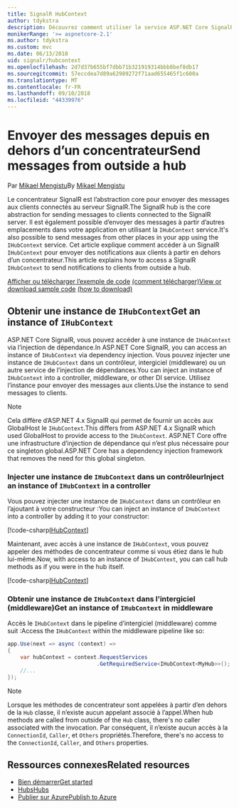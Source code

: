 ```yaml
---
title: SignalR HubContext
author: tdykstra
description: Découvrez comment utiliser le service ASP.NET Core SignalR HubContext pour envoyer des notifications aux clients à partir en dehors d’un concentrateur.
monikerRange: '>= aspnetcore-2.1'
ms.author: tdykstra
ms.custom: mvc
ms.date: 06/13/2018
uid: signalr/hubcontext
ms.openlocfilehash: 2d7d37b655bf7dbb71b321919314bbb8bef8db17
ms.sourcegitcommit: 57eccdea7d89a62989272f71aad655465f1c600a
ms.translationtype: MT
ms.contentlocale: fr-FR
ms.lasthandoff: 09/10/2018
ms.locfileid: "44339976"
---
```

# <a name="send-messages-from-outside-a-hub"></a><span data-ttu-id="9b678-103">Envoyer des messages depuis en dehors d’un concentrateur</span><span class="sxs-lookup"><span data-stu-id="9b678-103">Send messages from outside a hub</span></span>

<span data-ttu-id="9b678-104">Par [Mikael Mengistu](https://twitter.com/MikaelM_12)</span><span class="sxs-lookup"><span data-stu-id="9b678-104">By [Mikael Mengistu](https://twitter.com/MikaelM_12)</span></span>

<span data-ttu-id="9b678-105">Le concentrateur SignalR est l’abstraction core pour envoyer des messages aux clients connectés au serveur SignalR.</span><span class="sxs-lookup"><span data-stu-id="9b678-105">The SignalR hub is the core abstraction for sending messages to clients connected to the SignalR server.</span></span> <span data-ttu-id="9b678-106">Il est également possible d’envoyer des messages à partir d’autres emplacements dans votre application en utilisant la `IHubContext` service.</span><span class="sxs-lookup"><span data-stu-id="9b678-106">It's also possible to send messages from other places in your app using the `IHubContext` service.</span></span> <span data-ttu-id="9b678-107">Cet article explique comment accéder à un SignalR `IHubContext` pour envoyer des notifications aux clients à partir en dehors d’un concentrateur.</span><span class="sxs-lookup"><span data-stu-id="9b678-107">This article explains how to access a SignalR `IHubContext` to send notifications to clients from outside a hub.</span></span>

<span data-ttu-id="9b678-108">[Afficher ou télécharger l’exemple de code](https://github.com/aspnet/Docs/tree/master/aspnetcore/signalr/hubcontext/sample/) [(comment télécharger)](xref:tutorials/index#how-to-download-a-sample)</span><span class="sxs-lookup"><span data-stu-id="9b678-108">[View or download sample code](https://github.com/aspnet/Docs/tree/master/aspnetcore/signalr/hubcontext/sample/) [(how to download)](xref:tutorials/index#how-to-download-a-sample)</span></span>

## <a name="get-an-instance-of-ihubcontext"></a><span data-ttu-id="9b678-109">Obtenir une instance de `IHubContext`</span><span class="sxs-lookup"><span data-stu-id="9b678-109">Get an instance of `IHubContext`</span></span>

<span data-ttu-id="9b678-110">ASP.NET Core SignalR, vous pouvez accéder à une instance de `IHubContext` via l’injection de dépendance.</span><span class="sxs-lookup"><span data-stu-id="9b678-110">In ASP.NET Core SignalR, you can access an instance of `IHubContext` via dependency injection.</span></span> <span data-ttu-id="9b678-111">Vous pouvez injecter une instance de `IHubContext` dans un contrôleur, intergiciel (middleware) ou un autre service de l’injection de dépendances.</span><span class="sxs-lookup"><span data-stu-id="9b678-111">You can inject an instance of `IHubContext` into a controller, middleware, or other DI service.</span></span> <span data-ttu-id="9b678-112">Utilisez l’instance pour envoyer des messages aux clients.</span><span class="sxs-lookup"><span data-stu-id="9b678-112">Use the instance to send messages to clients.</span></span>

> [!NOTE]
> <span data-ttu-id="9b678-113">Cela diffère d’ASP.NET 4.x SignalR qui permet de fournir un accès aux GlobalHost le `IHubContext`.</span><span class="sxs-lookup"><span data-stu-id="9b678-113">This differs from ASP.NET 4.x SignalR which used GlobalHost to provide access to the `IHubContext`.</span></span> <span data-ttu-id="9b678-114">ASP.NET Core offre une infrastructure d’injection de dépendance qui n’est plus nécessaire pour ce singleton global.</span><span class="sxs-lookup"><span data-stu-id="9b678-114">ASP.NET Core has a dependency injection framework that removes the need for this global singleton.</span></span>

### <a name="inject-an-instance-of-ihubcontext-in-a-controller"></a><span data-ttu-id="9b678-115">Injecter une instance de `IHubContext` dans un contrôleur</span><span class="sxs-lookup"><span data-stu-id="9b678-115">Inject an instance of `IHubContext` in a controller</span></span>

<span data-ttu-id="9b678-116">Vous pouvez injecter une instance de `IHubContext` dans un contrôleur en l’ajoutant à votre constructeur :</span><span class="sxs-lookup"><span data-stu-id="9b678-116">You can inject an instance of `IHubContext` into a controller by adding it to your constructor:</span></span>

[!code-csharp[IHubContext](hubcontext/sample/Controllers/HomeController.cs?range=12-19,57)]

<span data-ttu-id="9b678-117">Maintenant, avec accès à une instance de `IHubContext`, vous pouvez appeler des méthodes de concentrateur comme si vous étiez dans le hub lui-même.</span><span class="sxs-lookup"><span data-stu-id="9b678-117">Now, with access to an instance of `IHubContext`, you can call hub methods as if you were in the hub itself.</span></span>

[!code-csharp[IHubContext](hubcontext/sample/Controllers/HomeController.cs?range=21-25)]

### <a name="get-an-instance-of-ihubcontext-in-middleware"></a><span data-ttu-id="9b678-118">Obtenir une instance de `IHubContext` dans l’intergiciel (middleware)</span><span class="sxs-lookup"><span data-stu-id="9b678-118">Get an instance of `IHubContext` in middleware</span></span>

<span data-ttu-id="9b678-119">Accès le `IHubContext` dans le pipeline d’intergiciel (middleware) comme suit :</span><span class="sxs-lookup"><span data-stu-id="9b678-119">Access the `IHubContext` within the middleware pipeline like so:</span></span>

```csharp
app.Use(next => async (context) =>
{
    var hubContext = context.RequestServices
                            .GetRequiredService<IHubContext<MyHub>>();
    //...
});
```

> [!NOTE]
> <span data-ttu-id="9b678-120">Lorsque les méthodes de concentrateur sont appelées à partir d’en dehors de la `Hub` classe, il n’existe aucun appelant associé à l’appel.</span><span class="sxs-lookup"><span data-stu-id="9b678-120">When hub methods are called from outside of the `Hub` class, there's no caller associated with the invocation.</span></span> <span data-ttu-id="9b678-121">Par conséquent, il n’existe aucun accès à la `ConnectionId`, `Caller`, et `Others` propriétés.</span><span class="sxs-lookup"><span data-stu-id="9b678-121">Therefore, there's no access to the `ConnectionId`, `Caller`, and `Others` properties.</span></span>

## <a name="related-resources"></a><span data-ttu-id="9b678-122">Ressources connexes</span><span class="sxs-lookup"><span data-stu-id="9b678-122">Related resources</span></span>

* [<span data-ttu-id="9b678-123">Bien démarrer</span><span class="sxs-lookup"><span data-stu-id="9b678-123">Get started</span></span>](xref:tutorials/signalr)
* [<span data-ttu-id="9b678-124">Hubs</span><span class="sxs-lookup"><span data-stu-id="9b678-124">Hubs</span></span>](xref:signalr/hubs)
* [<span data-ttu-id="9b678-125">Publier sur Azure</span><span class="sxs-lookup"><span data-stu-id="9b678-125">Publish to Azure</span></span>](xref:signalr/publish-to-azure-web-app)
